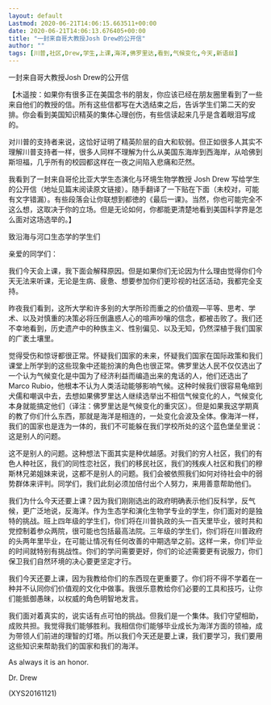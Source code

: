 ```yaml
---
layout: default
Lastmod: 2020-06-21T14:06:15.663511+00:00
date: 2020-06-21T14:06:13.676405+00:00
title: "一封来自哥大教授Josh Drew的公开信"
author: ""
tags: [川普,社区,Drew,学生,上课,海洋,佛罗里达,看到,气候变化,今天,新语丝]
---
```


一封来自哥大教授Josh Drew的公开信

【木遥按：如果你有很多正在美国念书的朋友，你应该已经在朋友圈里看到了一些来自他们的教授的信。所有这些信都写在大选结束之后，告诉学生们第二天的安排。你会看到美国知识精英的集体心理创伤，有些信读起来几乎是含着眼泪写成的。

对川普的支持者来说，这恰好证明了精英阶层的自大和软弱。但正如很多人其实不理解川普支持者一样，很多人同样不理解为什么从美国东海岸到西海岸，从哈佛到斯坦福，几乎所有的校园都这样在一夜之间陷入悲痛和茫然。

我看到了一封来自哥伦比亚大学生态演化与环境生物学教授 Josh Drew 写给学生的公开信（地址见篇末阅读原文链接）。随手翻译了一下贴在下面（未校对，可能有文字错漏）。有些段落会让你联想到都徳的《最后一课》。当然，你也可能完全不这么想，这取决于你的立场。但是无论如何，你都能更清楚地看到美国科学界是怎么面对这场选举的。】

致沿海与河口生态学的学生们

亲爱的同学们：

我们今天会上课，我下面会解释原因。但是如果你们无论因为什么理由觉得你们今天无法来听课，无论是生病、疲惫、想要参加你们更珍视的社区活动，我都完全支持。

昨夜我们看到，这所大学和许多别的大学所珍而重之的价值观—平等、思考、学术、以及对慎重的决策必将压倒蛊惑人心的喧声吵嚷的信念，都被击败了。我们还不幸地看到，历史遗产中的种族主义、性别偏见、以及无知，仍然深植于我们国家的广袤土壤里。

觉得受伤和惊讶都很正常。怀疑我们国家的未来，怀疑我们国家在国际政策和我们课堂上所学到的这些现象中还能扮演的角色也很正常。佛罗里达人民不仅仅选出了一个认为气候变化是中国为了经济利益而编造出来的鬼话的人，他们还选出了 Marco Rubio，他根本不认为人类活动能够影响气候。这种时候我们很容易龟缩到犬儒和嘲讽中去，去想如果佛罗里达人继续选举出不相信气候变化的人，气候变化本身就能搞定他们（译注：佛罗里达是气候变化的重灾区）。但是如果我这学期真的教了你们什么东西，那就是海洋是相连的，一处变化会波及全体。像海洋一样，我们的国家也是连为一体的，我们不可能躲在我们学校所处的这个蓝色堡垒里说：这是别人的问题。

这不是别人的问题。这种想法下面其实是种优越感。对我们的穷人社区，我们的有色人种社区，我们的同性恋社区，我们的移民社区，我们的残疾人社区和我们的穆斯林兄弟姐妹来说，这都不是别人的问题。我们会被依照我们如何对待社会中的弱势群体来评判。同学们，我们此刻必须加倍付出个人努力，来用善意帮助他们。

我们为什么今天还要上课？因为我们刚刚选出的政府明确表示他们反科学，反气候，更广泛地说，反海洋。作为生态学和演化生物学专业的学生，你们面对的是独特的挑战。班上四年级的学生们，你们将在川普执政的头一百天里毕业，彼时共和党控制着参众两院，很可能也包括最高法院。三年级的学生们，你们将在川普政府的头两年里毕业，在可能让情况有任何改善的中期选举之前。这样一来，你们毕业的时间就特别有挑战性。你们的学问需要更好，你们的论述需要更有说服力，你们保卫我们自然环境的决心要更坚定才行。

我们今天还要上课，因为我教给你们的东西现在更重要了。你们将不得不学着在一种并不认同你们价值观的文化中做事。我很乐意教给你们必要的工具和技巧，让你们能抵御愚昧，以权威的角色明智地发言。

我们面对着真实的，说实话有点可怕的挑战。但我们是一个集体。我们守望相助，成败共担。我觉得我们能够胜利。我相信你们能够毕业成长为海洋方面的领袖，成为带领人们前进的理智的灯塔。所以我们今天还是要上课，我们要学习，我们要用这些知识来帮助我们的国家和我们的海洋。

As always it is an honor.

Dr. Drew

(XYS20161121)

